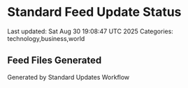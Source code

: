 # Standard Feed Update Status
Last updated: Sat Aug 30 19:08:47 UTC 2025
Categories: technology,business,world

## Feed Files Generated

Generated by Standard Updates Workflow
